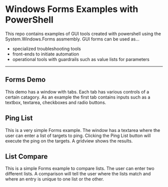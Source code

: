 # Windows Forms Examples with PowerShell

This repo contains examples of GUI tools created with powershell using the System.Windows.Forms assmembly. GUI forms can be used as...

* specialized troubleshooting tools
* front-ends to initiate automation
* operational tools with guardrails such as value lists for parameters

---

## Forms Demo

This demo has a window with tabs. Each tab has various controls of a certain catagory. As an example the first tab contains inputs such as a textbox, textarea, checkboxes and radio buttons. 

## Ping List

This is a very simple Forms example. The window has a textarea where the user can enter a list of targets to ping. Clicking the Ping List button will execute the ping on the targets. A gridview shows the results.

## List Compare

This is a simple Forms example to compare lists. The user can enter two different lists. A comparison will tell the user where the lists match and where an entry is unique to one list or the other.
